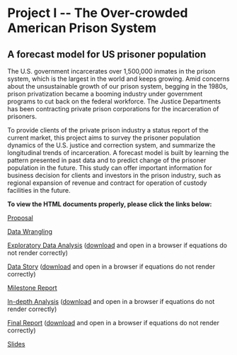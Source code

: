# Project I -- The Over-crowded American Prison System
## A forecast model for US prisoner population

The U.S. government incarcerates over 1,500,000 inmates in the prison system, which is the largest in the world and keeps growing. Amid concerns about the unsustainable growth of our prison system, begging in the 1980s, prison privatization became a booming industry under government programs to cut back on the federal workforce. The Justice Departments has been contracting private prison corporations for the incarceration of prisoners.

To provide clients of the private prison industry a status report of the current market, this project aims to survey the prisoner population dynamics of the U.S. justice and correction system, and summarize the longitudinal trends of incarceration. A forecast model is built by learning the pattern presented in past data and to predict change of the prisoner population in the future. This study can offer important information for business decision for clients and investors in the prison industry, such as regional expansion of revenue and contract for operation of custody facilities in the future.

__To view the HTML documents properly, please click the links below:__

[Proposal](https://github.com/carmagnole/Springboard/blob/master/project1/Proposal.pdf)

[Data Wrangling](https://github.com/carmagnole/Springboard/blob/master/project1/Data%20Wrangling.pdf)

[Exploratory Data Analysis](http://htmlpreview.github.com/?https://github.com/carmagnole/Springboard/blob/master/project1/Exploratory%20Data%20Analysis.html) ([download](https://raw.githubusercontent.com/carmagnole/Springboard/master/project1/Exploratory%20Data%20Analysis.html) and open in a browser if equations do not render correctly)

[Data Story](http://htmlpreview.github.com/?https://github.com/carmagnole/Springboard/blob/master/project1/Data%20Story.html) ([download](https://raw.githubusercontent.com/carmagnole/Springboard/master/project1/Data%20Story.html) and open in a browser if equations do not render correctly)

[Milestone Report](https://github.com/carmagnole/Springboard/blob/master/project1/Milestone%20Report.pdf)

[In-depth Analysis](http://htmlpreview.github.com/?https://github.com/carmagnole/Springboard/blob/master/project1/In-depth%20Analysis.html) ([download](https://raw.githubusercontent.com/carmagnole/Springboard/master/project1/In-depth%20Analysis.html) and open in a browser if equations do not render correctly)

[Final Report](http://htmlpreview.github.com/?https://github.com/carmagnole/Springboard/blob/master/project1/Report.html) ([download](https://raw.githubusercontent.com/carmagnole/Springboard/master/project1/Report.html) and open in a browser if equations do not render correctly)

[Slides](https://github.com/carmagnole/Springboard/blob/master/project1/Slides.pdf)